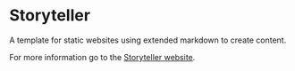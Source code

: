 # Storyteller

A template for static websites using extended markdown to create content.

For more information go to the [Storyteller website](https://storyteller20.neocities.org).

